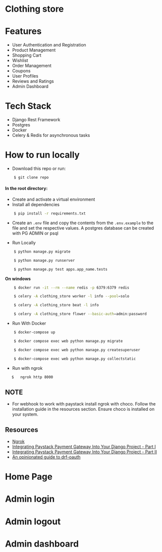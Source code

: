 # Clothing store

# Features
* User Authentication and Registration
* Product Management
* Shopping Cart
* Wishlist
* Order Management
* Coupons
* User Profiles
* Reviews and Ratings
* Admin Dashboard

# Tech Stack
* Django Rest Framework
* Postgres
* Docker
* Celery & Redis for asynchronous tasks
  
# How to run locally
* Download this repo or run: 
```bash
    $ git clone repo
```

#### In the root directory:
- Create and activate a virtual environment
- Install all dependencies
```bash
    $ pip install -r requirements.txt
```
- Create an `.env` file and copy the contents from the `.env.example` to the file and set the respective values. A postgres database can be created with PG ADMIN or psql

- Run Locally
```bash
    $ python manage.py migrate
```
```bash
    $ python manage.py runserver
```
```bash
    $ python manage.py test apps.app_name.tests
```

**On windows**
```bash
    $ docker run -it --rm --name redis -p 6379:6379 redis
```
```bash
    $ celery -A clothing_store worker -l info --pool=solo
```
```bash
    $ celery -A clothing_store beat -l info
```
```bash
    $ celery -A clothing_store flower --basic-auth=admin:password
```

- Run With Docker
```bash
    $ docker-compose up  
```
```bash
    $ docker compose exec web python manage.py migrate
```
```bash
    $ docker compose exec web python manage.py createsuperuser
```
```bash
    $ docker-compose exec web python manage.py collectstatic
```

- Run with ngrok
 ```bash
    $   ngrok http 8000
```

## NOTE
* For webhook to work with paystack install ngrok with choco. Follow the installation guide in the resources section. Ensure choco is installed on your system.

## Resources 
* [Ngrok](https://download.ngrok.com/downloads/windows)
* [Integrating Paystack Payment Gateway Into Your Django Project - Part I](https://willingly.hashnode.dev/integrating-paystack-payment-gateway-with-django)
* [Integrating Paystack Payment Gateway Into Your Django Project - Part II](https://willingly.hashnode.dev/integrating-paystack-payment-gateway-with-django-ii)
* [An opinionated guide to drf-oauth](https://www.circumeo.io/blog/entry/an-opinionated-guide-to-drf-oauth/)

  
# Home Page
 

# Admin login


# Admin logout
 

# Admin dashboard
 
 


